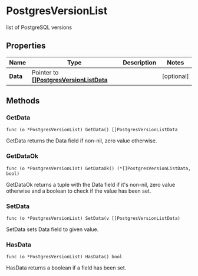# PostgresVersionList

list of PostgreSQL versions


## Properties

|Name | Type | Description | Notes|
|------------ | ------------- | ------------- | -------------|
|**Data** | Pointer to [**[]PostgresVersionListData**](PostgresVersionListData.md) |  | [optional] |

## Methods


### GetData

`func (o *PostgresVersionList) GetData() []PostgresVersionListData`

GetData returns the Data field if non-nil, zero value otherwise.

### GetDataOk

`func (o *PostgresVersionList) GetDataOk() (*[]PostgresVersionListData, bool)`

GetDataOk returns a tuple with the Data field if it's non-nil, zero value otherwise
and a boolean to check if the value has been set.

### SetData

`func (o *PostgresVersionList) SetData(v []PostgresVersionListData)`

SetData sets Data field to given value.

### HasData

`func (o *PostgresVersionList) HasData() bool`

HasData returns a boolean if a field has been set.



